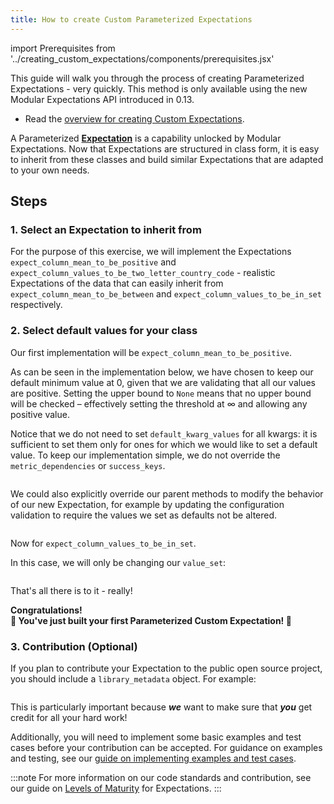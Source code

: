 ```yaml
---
title: How to create Custom Parameterized Expectations
---
```

import Prerequisites from '../creating_custom_expectations/components/prerequisites.jsx'

This guide will walk you through the process of creating Parameterized Expectations - very quickly. This method is only available using the new Modular Expectations API introduced in 0.13.

<Prerequisites>

- Read the [overview for creating Custom Expectations](./overview.md).

</Prerequisites>

A Parameterized [**Expectation**](../../../reference/expectations/expectations.md) is a capability unlocked by Modular Expectations. Now that Expectations are structured in class form, it is easy to inherit from these classes and build similar Expectations that are adapted to your own needs.

## Steps

### 1. Select an Expectation to inherit from

For the purpose of this exercise, we will implement the Expectations `expect_column_mean_to_be_positive` and `expect_column_values_to_be_two_letter_country_code` - realistic Expectations 
of the data that can easily inherit from `expect_column_mean_to_be_between` and `expect_column_values_to_be_in_set` respectively.

### 2. Select default values for your class

Our first implementation will be `expect_column_mean_to_be_positive`.

As can be seen in the implementation below, we have chosen to keep our default minimum value at 0, given that we are validating that all our values are positive. Setting the upper bound to `None` means that no upper bound will be checked – effectively setting the threshold at ∞ and allowing any positive value.

Notice that we do not need to set `default_kwarg_values` for all kwargs: it is sufficient to set them only for ones for which we would like to set a default value. To keep our implementation simple, we do not override the `metric_dependencies` or `success_keys`.

```python file=../../../../tests/expectations/core/test_expect_column_mean_to_be_positive.py#L12-L18
```

We could also explicitly override our parent methods to modify the behavior of our new Expectation, for example by updating the configuration validation to require the values we set as defaults not be altered.

```python file=../../../../tests/expectations/core/test_expect_column_mean_to_be_positive.py#L20-L25
```

Now for `expect_column_values_to_be_in_set`.

In this case, we will only be changing our `value_set`:

```python file=../../../../tests/expectations/core/test_expect_column_values_to_be_in_set.py#L14-L17
```

That's all there is to it - really!

<div style={{"text-align":"center"}}>  
<p style={{"color":"#8784FF","font-size":"1.4em"}}><b>  
Congratulations!<br/>&#127881; You've just built your first Parameterized Custom Expectation! &#127881;  
</b></p>  
</div>

### 3. Contribution (Optional)

If you plan to contribute your Expectation to the public open source project, you should include a `library_metadata` object. For example:

```python file=../../../../tests/expectations/core/test_expect_column_mean_to_be_positive.py#L27
```

This is particularly important because ***we*** want to make sure that ***you*** get credit for all your hard work!

Additionally, you will need to implement some basic examples and test cases before your contribution can be accepted. For guidance on examples and testing, see our [guide on implementing examples and test cases](./docs/guides/expectations/features_custom_expectations/how_to_add_example_cases_for_an_expectation.md).

:::note
For more information on our code standards and contribution, see our guide on [Levels of Maturity](../../../contributing/contributing_maturity.md#contributing-expectations) for Expectations.
:::
